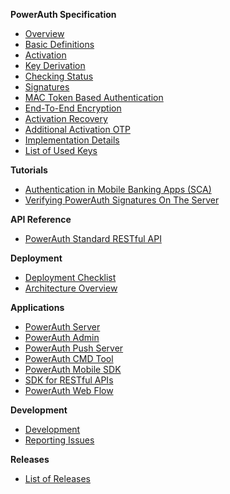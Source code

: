 **PowerAuth Specification**

- [Overview](./PowerAuth-Specification.md)
- [Basic Definitions](./Basic-definitions.md)
- [Activation](./Activation.md)
- [Key Derivation](./Key-derivation.md)
- [Checking Status](./Activation-Status.md)
- [Signatures](./Computing-and-Validating-Signatures.md)
- [MAC Token Based Authentication](./MAC-Token-Based-Authentication.md)
- [End-To-End Encryption](./End-To-End-Encryption.md)
- [Activation Recovery](Activation-Recovery.md)
- [Additional Activation OTP](Additional-Activation-OTP.md)
- [Implementation Details](./Implementation-notes.md)
- [List of Used Keys](./List-of-used-keys.md)

**Tutorials**

- [Authentication in Mobile Banking Apps (SCA)](https://developers.wultra.com/products/mobile-security-suite/develop/tutorials/Authentication-in-Mobile-Apps)
- [Verifying PowerAuth Signatures On The Server](https://developers.wultra.com/products/mobile-security-suite/develop/tutorials/Manual-Signature-Verification)

**API Reference**

- [PowerAuth Standard RESTful API](./Standard-RESTful-API.md)

**Deployment**

- [Deployment Checklist](./Deployment-Checklist.md)
- [Architecture Overview](./Architecture-Overview.md)

**Applications**

- [PowerAuth Server](https://github.com/wultra/powerauth-server)
- [PowerAuth Admin](https://github.com/wultra/powerauth-admin)
- [PowerAuth Push Server](https://github.com/wultra/powerauth-push-server)
- [PowerAuth CMD Tool](https://github.com/wultra/powerauth-cmd-tool)
- [PowerAuth Mobile SDK](https://github.com/wultra/powerauth-mobile-sdk)
- [SDK for RESTful APIs](https://github.com/wultra/powerauth-restful-integration)
- [PowerAuth Web Flow](https://github.com/wultra/powerauth-webflow)

**Development**

- [Development](./Development.md)
- [Reporting Issues](./Reporting-Issues.md)

**Releases**

- [List of Releases](./Releases.md)
